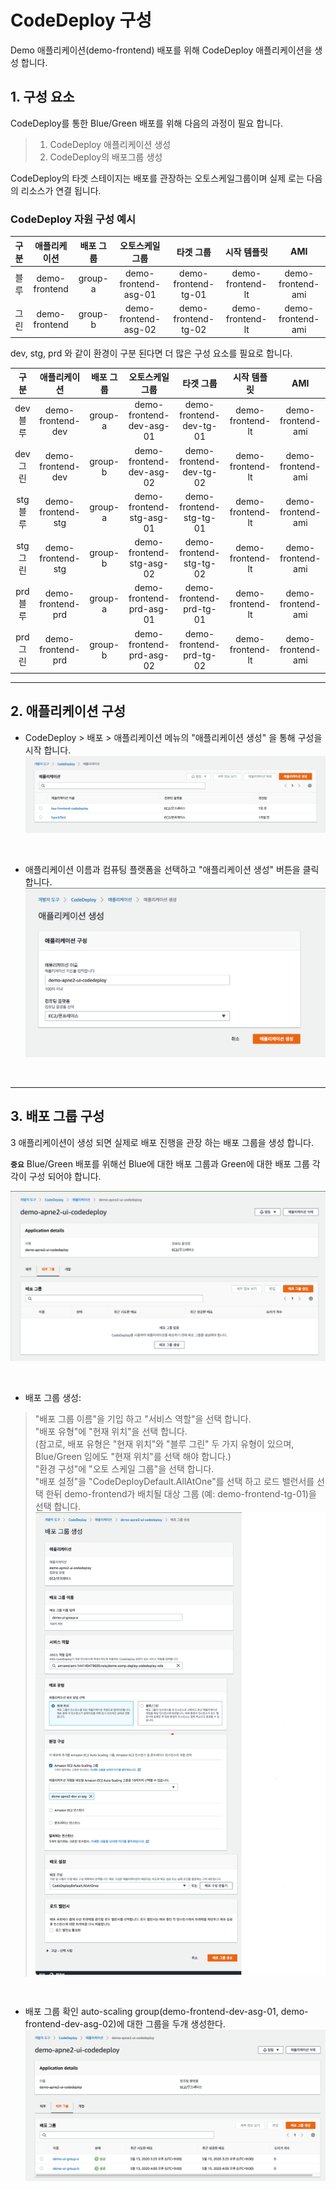 # CodeDeploy 구성
Demo 애플리케이션(demo-frontend) 배포를 위해 CodeDeploy 애플리케이션을 생성 합니다.

## 1. 구성 요소
CodeDeploy를 통한 Blue/Green 배포를 위해 다음의 과정이 필요 합니다.
> 1. CodeDeploy 애플리케이션 생성  
> 2. CodeDeploy의 배포그룹 생성 


CodeDeploy의 타겟 스테이지는 배포를 관장하는 오토스케일그룹이며 실제 로는 다음의 리소스가 연결 됩니다.

<h3>CodeDeploy 자원 구성 예시</h3> 

| 구분  | 애플리케이션    | 배포 그룹 | 오토스케일 그룹 | 타겟 그룹 | 시작 템플릿 | AMI |
| :----------: | :----------: | :-----------: | :-----------: | :-----------: | :-----------: | :-----------: |
| 블루 | demo-frontend | group-a | demo-frontend-asg-01 | demo-frontend-tg-01 | demo-frontend-lt | demo-frontend-ami | 
| 그린 | demo-frontend | group-b | demo-frontend-asg-02 | demo-frontend-tg-02 | demo-frontend-lt | demo-frontend-ami | 

dev, stg, prd 와 같이 환경이 구분 된다면 더 많은 구성 요소를 필요로 합니다.

| 구분  | 애플리케이션    | 배포 그룹 | 오토스케일 그룹 | 타겟 그룹 | 시작 템플릿 | AMI | 
| :----------: | :----------: | :-----------: | :-----------: | :-----------: | :-----------: | :-----------: | 
| dev 블루 | demo-frontend-dev | group-a | demo-frontend-dev-asg-01 | demo-frontend-dev-tg-01 | demo-frontend-lt | demo-frontend-ami |
| dev 그린 | demo-frontend-dev | group-b | demo-frontend-dev-asg-02 | demo-frontend-dev-tg-02 | demo-frontend-lt | demo-frontend-ami |
| stg 블루 | demo-frontend-stg | group-a | demo-frontend-stg-asg-01 | demo-frontend-stg-tg-01 | demo-frontend-lt | demo-frontend-ami |
| stg 그린 | demo-frontend-stg | group-b | demo-frontend-stg-asg-02 | demo-frontend-stg-tg-02 | demo-frontend-lt | demo-frontend-ami |
| prd 블루 | demo-frontend-prd | group-a | demo-frontend-prd-asg-01 | demo-frontend-prd-tg-01 | demo-frontend-lt | demo-frontend-ami |
| prd 그린 | demo-frontend-prd | group-b | demo-frontend-prd-asg-02 | demo-frontend-prd-tg-02 | demo-frontend-lt | demo-frontend-ami |

---

## 2. 애플리케이션 구성

- CodeDeploy > 배포 > 애플리케이션 메뉴의 "애플리케이션 생성" 을 통해 구성을 시작 합니다. 
![code-deploy](../img/infra-01-10.png)

<br/>

- 애플리케이션 이름과 컴퓨팅 플랫폼을 선택하고 "애플리케이션 생성" 버튼을 클릭 합니다.  
![code-deploy](../img/infra-01-11.png)

<br/>

---

## 3. 배포 그룹 구성

3 애플리케이션이 생성 되면 실제로 배포 진행을 관장 하는 배포 그룹을 생성 합니다.

**`중요`** Blue/Green 배포를 위해선 Blue에 대한 배포 그룹과 Green에 대한 배포 그룹 각각이 구성 되어야 합니다.

![code-deploy](../img/infra-01-12.png)

<br/>

- 배포 그룹 생성:     
> "배포 그룹 이름"을 기입 하고 "서비스 역할"을 선택 합니다.   
> "배포 유형"에 "현재 위치"을 선택 합니다.     
> (참고로, 배포 유형은 "현재 위치"와 "블루 그린" 두 가지 유형이 있으며, Blue/Green 임에도 "현재 위치"를 선택 해야 합니다.)      
> "환경 구성"에 "오토 스케일 그룹"을 선택 합니다.     
> "배포 설정"을 "CodeDeployDefault.AllAtOne"를 선택 하고 로드 밸런서를 선택 한뒤 demo-frontend가 배치될 대상 그룹 (예: demo-frontend-tg-01)을 선택 합니다.
![code-deploy](../img/infra-01-13.png)



<br/>

- 배포 그룹 확인
auto-scaling group(demo-frontend-dev-asg-01, demo-frontend-dev-asg-02)에 대한 그룹을 두개 생성한다.
![code-deploy](../img/infra-01-14.png)